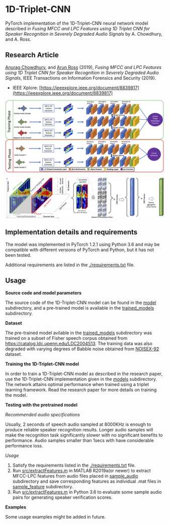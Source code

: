 
1D-Triplet-CNN
===============================

PyTorch implementation of the 1D-Triplet-CNN neural network model described in *Fusing MFCC and LPC Features using 1D Triplet CNN for Speaker Recognition in Severely Degraded Audio Signals* by A. Chowdhury, and A. Ross.

## Research Article

[Anurag Chowdhury](https://github.com/ChowdhuryAnurag), and [Arun Ross](http://www.cse.msu.edu/~rossarun/) (2019), *Fusing MFCC and LPC Features using 1D Triplet CNN for Speaker Recognition in Severely Degraded Audio Signals*, IEEE Transactions on Information Forensics and Security (2019).   

- IEEE Xplore: [https://ieeexplore.ieee.org/document/8839817](https://ieeexplore.ieee.org/document/8839817)

![1D-Triplet-CNN Model](/images/arch.png)

![1D-Triplet-CNN Details](/images/Feature_fusion.png)

## Implementation details and requirements


The model was implemented in PyTorch 1.2.1 using Python 3.6 and may be compatible with different versions of PyTorch and Python, but it has not been tested.

Additional requirements are listed in the [./requirements.txt](./requirements.txt) file. 


## Usage

**Source code and model parameters**

The source code of the 1D-Triplet-CNN model can be found in the [model](./model) subdirectory, and a pre-trained model is available in the [trained_models](./trained_models) subdirectory.


**Dataset**

The pre-trained model avilable in the [trained_models](./trained_models) subdirectory was trained on a subset of Fisher speech corpus obtained from https://catalog.ldc.upenn.edu/LDC2004S13. The training data was also degraded with varying degrees of Babble noise obtained from [NOISEX-92](http://www.speech.cs.cmu.edu/comp.speech/Section1/Data/noisex.html) dataset.

**Training the 1D-Triplet-CNN model**

In order to train a 1D-Triplet-CNN model as described in the research paper, use the 1D-Triplet-CNN implementation given in the [models](./models) subdirectory.
The network attains optimal performance when trained using a triplet learning framework. Read the research paper for more details on training the model.

**Testing with the pretrained model**

*Recommended audio specifications*

Usually, 2 seconds of speech audio sampled at 8000KHz is enough to produce reliable speaker recognition results.
Longer audio samples will make the recognition task significantly slower with no significant benefits to performance.
Audio samples smaller than 1secs with have considerable performance loss.

*Usage*

1. Satisfy the requirements listed in the [./requirements.txt](./requirements.txt) file. 
2. Run [src/extractFeatures.m](src/extractFeatures.m) in MATLAB R2019a(or newer) to extract MFCC-LPC features from audio files placed in [sample_audio](sample_audio) subdirectory and save corresponding features as individual .mat files in [sample_feature](sample_feature) subdirectory.
3. Run [src/extractFeatures.m](src/test.py) in Python 3.6 to evaluate some sample audio pairs for generating speaker verification scores.

**Examples**

Some usage examples might be added in future.
